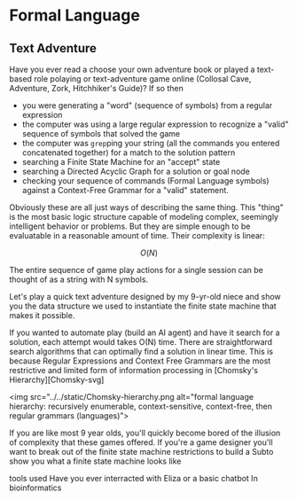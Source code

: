 # Formal Language

## Text Adventure

Have you ever read a choose your own adventure book or played a text-based role polaying or text-adventure game online (Collosal Cave, Adventure, Zork, Hitchhiker's Guide)? If so then
  
  - you were generating a "word" (sequence of symbols) from a regular expression
  - the computer was using a large regular expression to recognize a "valid" sequence of symbols that solved the game
  - the computer was `grep`ping your string (all the commands you entered concatenated together) for a match to the solution pattern
  - searching a Finite State Machine for an "accept" state
  - searching a Directed Acyclic Graph for a solution or goal node
  - checking your sequence of commands (Formal Language symbols) against a Context-Free Grammar for a "valid" statement.

Obviously these are all just ways of describing the same thing. This "thing" is the most basic logic structure capable of modeling complex, seemingly intelligent behavior or problems. But they are simple enough to be evaluatable in a reasonable amount of time. Their complexity is linear:

  $$O(N)$$

The entire sequence of game play actions for a single session can be thought of as a string with N symbols. 

Let's play a quick text adventure designed by my 9-yr-old niece and show you the data structure we used to instantiate the finite state machine that makes it possible. 

If you wanted to automate play (build an AI agent) and have it search for a solution, each attempt would takes O(N) time. There are straightforward search algorithms that can optimally find a solution in linear time. This is because Regular Expressions and Context Free Grammars are the most restrictive and limited form of information processing in [Chomsky's Hierarchy][Chomsky-svg]


  <img src="../../static/Chomsky-hierarchy.png alt="formal language hierarchy: recursively enumerable, context-sensitive, context-free, then regular grammars (languages)">


If you are like most 9 year olds, you'll quickly become bored of the illusion of complexity that these games offered. If you're a game designer you'll want to break out of the finite state machine restrictions to build a Subto show you what a finite state machine looks like

tools used Have you ever interracted with Eliza or a basic chatbot
In bioinformatics